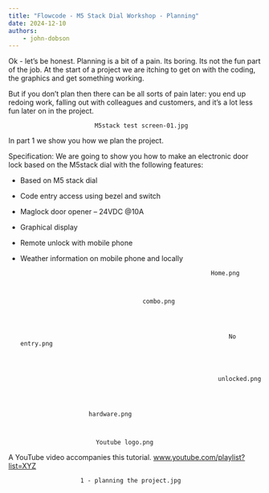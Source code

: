 ```yaml
---
title: "Flowcode - M5 Stack Dial Workshop - Planning"
date: 2024-12-10
authors:
    - john-dobson
---
```


Ok - let’s be honest. Planning is a bit of a pain. Its boring. Its
not the fun part of the job. At the start of a project we are
itching to get on with the coding, the graphics and get
something working.

But if you don’t plan then there can be all sorts of pain later:
you end up redoing work, falling out with colleagues and
customers, and it’s a lot less fun later on in the project.

                            M5stack test screen-01.jpg


In part 1 we show you how we plan the project.

Specification:
We are going to show you how to make an electronic door lock
based on the M5stack dial with the following features:
- Based on M5 stack dial
- Code entry access using bezel and switch
- Maglock door opener – 24VDC @10A
- Graphical display
- Remote unlock with mobile phone
- Weather information on mobile phone and locally





                                                           Home.png



                                        combo.png




                                                                No entry.png




                                                             unlocked.png




                         hardware.png



                           Youtube logo.png




A YouTube video accompanies this tutorial.
www.youtube.com/playlist?list=XYZ




                        1 - planning the project.jpg


